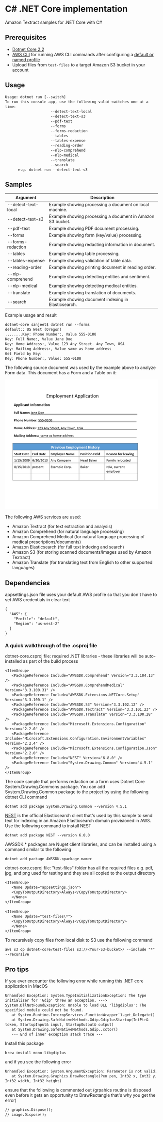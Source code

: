 # C# .NET Core implementation

Amazon Textract samples for .NET Core with C#

## Prerequisites

- [Dotnet Core 2.2](https://dotnet.microsoft.com/download/dotnet-core/2.2)
- [AWS CLI](https://docs.aws.amazon.com/polly/latest/dg/setup-aws-cli.html) for
  running AWS CLI commands after configuring a
  [default or named profile](https://docs.aws.amazon.com/cli/latest/userguide/cli-chap-configure.html)
- Upload files from `test-files` to a target Amazon S3 bucket in your account

## Usage

```
Usage: dotnet run [--switch]
To run this console app, use the following valid switches one at a time:
                     --detect-text-local
                     --detect-text-s3
                     --pdf-text
                     --forms
                     --forms-redaction
                     --tables
                     --tables-expense
                     --reading-order
                     --nlp-comprehend
                     --nlp-medical
                     --translate
                     --search
      e.g. dotnet run --detect-text-s3
```

## Samples

| Argument            | Description                                                |
| ------------------- | ---------------------------------------------------------- |
| --detect-text-local | Example showing processing a document on local machine.    |
| --detect-text-s3    | Example showing processing a document in Amazon S3 bucket. |
| --pdf-text          | Example showing PDF document processing.                   |
| --forms             | Example showing form (key/value) processing.               |
| --forms-redaction   | Example showing redacting information in document.         |
| --tables            | Example showing table processing.                          |
| --tables-expense    | Example showing validation of table data.                  |
| --reading-order     | Example showing printing document in reading order.        |
| --nlp-comprehend    | Example showing detecting entities and sentiment.          |
| --nlp-medical       | Example showing detecting medical entities.                |
| --translate         | Example showing translation of documents.                  |
| --search            | Example showing document indexing in Elasticsearch.        |

Example usage and result

```
dotnet-core sanjeet$ dotnet run --forms
default:: US West (Oregon)
........Key: Phone Number:, Value 555-0100
Key: Full Name:, Value Jane Doe
Key: Home Address:, Value 123 Any Street. Any Town, USA
Key: Mailing Address:, Value same as home address
Get Field by Key:
Key: Phone Number:, Value: 555-0100
```

The following source document was used by the example above to analyze Form
data. This document has a Form and a Table on it:

![source document](test-files/employmentapp.png)

The following AWS services are used:

- Amazon Textract (for text extraction and analysis)
- Amazon Comprehend (for natural language processing)
- Amazon Comprehend Medical (for natural language processing of medical
  prescriptions/documents)
- Amazon Elasticsearch (for full text indexing and search)
- Amazon S3 (for storing scanned documents/images used by Amazon Textract)
- Amazon Translate (for translating text from English to other supported
  languages)

## Dependencies

appsettings.json file uses your default AWS profile so that you don't have to
set AWS credentials in clear text

```
{
  "AWS": {
    "Profile": "default",
    "Region": "us-west-2"
  }
}
```

### A quick walkthrough of the .csproj file

dotnet-core.csproj file: required .NET libraries - these libraries will be
auto-installed as part of the build process

```
<ItemGroup>
   <PackageReference Include="AWSSDK.Comprehend" Version="3.3.104.13" />
   <PackageReference Include="AWSSDK.ComprehendMedical" Version="3.3.100.31" />
   <PackageReference Include="AWSSDK.Extensions.NETCore.Setup" Version="3.3.100.1" />
   <PackageReference Include="AWSSDK.S3" Version="3.3.102.12" />
   <PackageReference Include="AWSSDK.Textract" Version="3.3.101.23" />
   <PackageReference Include="AWSSDK.Translate" Version="3.3.100.28" />
   <PackageReference Include="Microsoft.Extensions.Configuration" Version="2.2.0" />
   <PackageReference Include="Microsoft.Extensions.Configuration.EnvironmentVariables" Version="2.2.4" />
   <PackageReference Include="Microsoft.Extensions.Configuration.Json" Version="2.2.0" />
   <PackageReference Include="NEST" Version="6.8.0" />
   <PackageReference Include="System.Drawing.Common" Version="4.5.1" />
</ItemGroup>
```

The code sample that performs redaction on a form uses Dotnet Core
System.Drawing.Commons package. You can add System.Drawing.Common package to the
project by using the following dotnet CLI command

```
dotnet add package System.Drawing.Common --version 4.5.1
```

[NEST](https://github.com/elastic/elasticsearch-net) is the official
Elasticsearch client that's used by this sample to send text for indexing in an
Amazon Elasticsearch domain provisioned in AWS. Use the following command to
install NEST

```
dotnet add package NEST --version 6.8.0
```

AWSSDK.\* packages are Nuget client libraries, and can be installed using a
command similar to the following

```
dotnet add package AWSSDK.<package-name>
```

dotnet-core.csproj file: "test-files" folder has all the required files e.g.
pdf, jpg, and png used for testing and they are all copied to the output
directory

```
<ItemGroup>
   <None Update="appsettings.json">
   <CopyToOutputDirectory>Always</CopyToOutputDirectory>
   </None>
</ItemGroup>

<ItemGroup>
   <None Update="test-files\*">
   <CopyToOutputDirectory>Always</CopyToOutputDirectory>
   </None>
</ItemGroup>
```

To recursively copy files from local disk to S3 use the following command

```
aws s3 cp dotnet-core/test-files s3://<Your-S3-bucket>/ --include "*" --recursive
```

## Pro tips

If you ever encounter the following error while running this .NET core
application in MacOS

```
Unhandled Exception: System.TypeInitializationException: The type initializer for 'Gdip' threw an exception. ---> System.DllNotFoundException: Unable to load DLL 'libgdiplus': The specified module could not be found.
   at System.Runtime.InteropServices.FunctionWrapper`1.get_Delegate()
   at System.Drawing.SafeNativeMethods.Gdip.GdiplusStartup(IntPtr& token, StartupInput& input, StartupOutput& output)
   at System.Drawing.SafeNativeMethods.Gdip..cctor()
   --- End of inner exception stack trace ---
```

Install this package

```
brew install mono-libgdiplus
```

and if you see the following error

```
Unhandled Exception: System.ArgumentException: Parameter is not valid.
   at System.Drawing.Graphics.DrawRectangle(Pen pen, Int32 x, Int32 y, Int32 width, Int32 height)
```

ensure that the following is commented out (grpahics routine is disposed even
before it gets an opportunity to DrawRectangle that's why you get the error)

```
// graphics.Dispose();
// image.Dispose();
```
